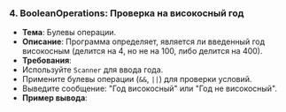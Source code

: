 
### 4. BooleanOperations: Проверка на високосный год
- **Тема**: Булевы операции.
- **Описание**: Программа определяет, является ли введенный год високосным (делится на 4, но не на 100, либо делится на 400).
- **Требования**:
- Используйте `Scanner` для ввода года.
- Примените булевы операции (`&&`, `||`) для проверки условий.
- Выведите сообщение: "Год високосный" или "Год не високосный".
- **Пример вывода**:
